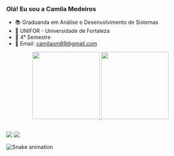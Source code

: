 ### Olá! Eu sou a Camila Medeiros

- 📚 Graduanda em Análise e Desenvolvimento de Sistemas
- 🏫 UNIFOR - Universidade de Fortaleza
- 📆 4° Semestre
- 📧 Email: camilaom89@gmail.com

<div align="center">
  <a href="https://github.com/PedroLMaia">
  <img height="180em" src="https://github-readme-stats.vercel.app/api?username=milaink&show_icons=true&theme=nightowl&include_all_commits=true&count_private=true"/>
  <img height="180em" src="https://github-readme-stats.vercel.app/api/top-langs/?username=milaink&layout=compact&langs_count=7&theme=nightowl"/>
</div>
   
 ##
  
<div>
  <a href="https://www.linkedin.com/in/milaink/" target="_blank"><img src="https://img.shields.io/badge/-LinkedIn-%230077B5?style=for-the-badge&logo=linkedin&logoColor=white" target="_blank"></a> 
<a href="https://www.instagram.com/milaink/" target="_blank"><img src="https://img.shields.io/badge/Instagram-E4405F?style=for-the-badge&logo=instagram&logoColor=white" target="_blank"></a>
  
  ![Snake animation](https://github.com/milaink/milaink/blob/output/github-contribution-grid-snake.svg)
 
</div>
</div>
